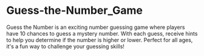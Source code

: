 # Guess-the-Number_Game
Guess the Number is an exciting number guessing game where players have 10 chances to guess a mystery number. With each guess, receive hints to help you determine if the number is higher or lower. Perfect for all ages, it's a fun way to challenge your guessing skills!
